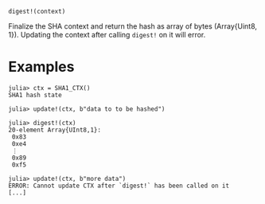 ```
digest!(context)
```

Finalize the SHA context and return the hash as array of bytes (Array{Uint8, 1}). Updating the context after calling `digest!` on it will error.

# Examples

```julia-repl
julia> ctx = SHA1_CTX()
SHA1 hash state

julia> update!(ctx, b"data to to be hashed")

julia> digest!(ctx)
20-element Array{UInt8,1}:
 0x83
 0xe4
 ⋮
 0x89
 0xf5

julia> update!(ctx, b"more data")
ERROR: Cannot update CTX after `digest!` has been called on it
[...]
```
